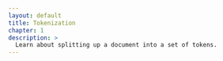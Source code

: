 ```yaml
---
layout: default
title: Tokenization
chapter: 1
description: >
  Learn about splitting up a document into a set of tokens.
---
```

